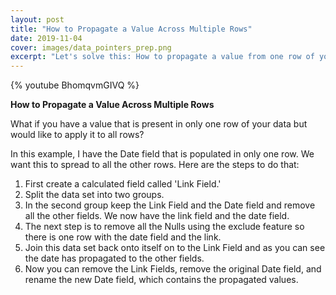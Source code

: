 ```yaml
---
layout: post
title: "How to Propagate a Value Across Multiple Rows"
date: 2019-11-04
cover: images/data_pointers_prep.png
excerpt: "Let's solve this: How to propagate a value from one row of your data into other rows of your data source."
---
```

{% youtube BhomqvmGIVQ %}

**How to Propagate a Value Across Multiple Rows**

What if you have a value that is present in only one row of your data but would like to apply it to all rows?

In this example, I have the Date field that is populated in only one row. We want this to spread to all the other rows. Here are the steps to do that:

1. First create a calculated field called 'Link Field.'
2. Split the data set into two groups. 
3. In the second group keep the Link Field and the Date field and remove all the other fields. We now have the link field and the date field.
4. The next step is to remove all the Nulls using the exclude feature so there is one row with the date field and the link. 
5. Join this data set back onto itself on to the Link Field and as you can see the date has propagated to the other fields.
6. Now you can remove the Link Fields, remove the original Date field, and rename the new Date field, which contains the propagated values.

